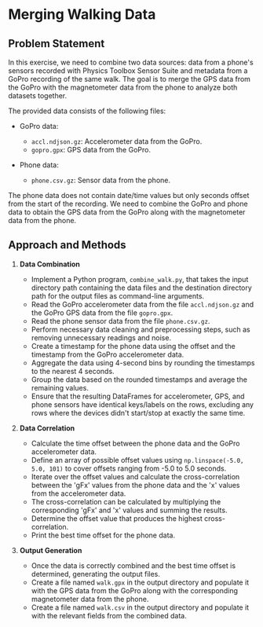 # Merging Walking Data

## Problem Statement

In this exercise, we need to combine two data sources: data from a phone's sensors recorded with Physics Toolbox Sensor Suite and metadata from a GoPro recording of the same walk. The goal is to merge the GPS data from the GoPro with the magnetometer data from the phone to analyze both datasets together.

The provided data consists of the following files:

- GoPro data:
  - `accl.ndjson.gz`: Accelerometer data from the GoPro.
  - `gopro.gpx`: GPS data from the GoPro.

- Phone data:
  - `phone.csv.gz`: Sensor data from the phone.

The phone data does not contain date/time values but only seconds offset from the start of the recording. We need to combine the GoPro and phone data to obtain the GPS data from the GoPro along with the magnetometer data from the phone.

## Approach and Methods

1. **Data Combination**

   - Implement a Python program, `combine_walk.py`, that takes the input directory path containing the data files and the destination directory path for the output files as command-line arguments.
   - Read the GoPro accelerometer data from the file `accl.ndjson.gz` and the GoPro GPS data from the file `gopro.gpx`.
   - Read the phone sensor data from the file `phone.csv.gz`.
   - Perform necessary data cleaning and preprocessing steps, such as removing unnecessary readings and noise.
   - Create a timestamp for the phone data using the offset and the timestamp from the GoPro accelerometer data.
   - Aggregate the data using 4-second bins by rounding the timestamps to the nearest 4 seconds.
   - Group the data based on the rounded timestamps and average the remaining values.
   - Ensure that the resulting DataFrames for accelerometer, GPS, and phone sensors have identical keys/labels on the rows, excluding any rows where the devices didn't start/stop at exactly the same time.

2. **Data Correlation**

   - Calculate the time offset between the phone data and the GoPro accelerometer data.
   - Define an array of possible offset values using `np.linspace(-5.0, 5.0, 101)` to cover offsets ranging from -5.0 to 5.0 seconds.
   - Iterate over the offset values and calculate the cross-correlation between the 'gFx' values from the phone data and the 'x' values from the accelerometer data.
   - The cross-correlation can be calculated by multiplying the corresponding 'gFx' and 'x' values and summing the results.
   - Determine the offset value that produces the highest cross-correlation.
   - Print the best time offset for the phone data.

3. **Output Generation**

   - Once the data is correctly combined and the best time offset is determined, generating the output files.
   - Create a file named `walk.gpx` in the output directory and populate it with the GPS data from the GoPro along with the corresponding magnetometer data from the phone.
   - Create a file named `walk.csv` in the output directory and populate it with the relevant fields from the combined data.

